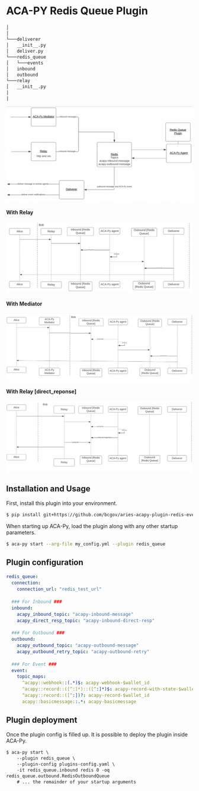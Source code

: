 # ACA-PY Redis Queue Plugin

```
│    
│
└───deliverer
│   __init__.py
│   deliver.py
└───redis_queue
│   └───events
│   inbound
│   outbound
└───relay
│   __init__.py
|
|
```
![alternative text](redis_queue_design.png "Design")

#### With Relay
![alternative text](redis_queue_1.png "With Relay")

#### With Mediator
![alternative text](redis_queue_2.png "With Mediator")

#### With Relay [direct_reponse] 
![alternative text](redis_queue_3.png "With Relay [direct response]")

## Installation and Usage

First, install this plugin into your environment.

```sh
$ pip install git+https://github.com/bcgov/aries-acapy-plugin-redis-events.git
```

When starting up ACA-Py, load the plugin along with any other startup
parameters.

```sh
$ aca-py start --arg-file my_config.yml --plugin redis_queue
```

## Plugin configuration
```yaml
redis_queue:
  connection: 
    connection_url: "redis_test_url"

  ### For Inbound ###
  inbound:
    acapy_inbound_topic: "acapy-inbound-message"
    acapy_direct_resp_topic: "acapy-inbound-direct-resp"

  ### For Outbound ###
  outbound:
    acapy_outbound_topic: "acapy-outbound-message"
    acapy_outbound_retry_topic: "acapy-outbound-retry"

  ### For Event ###
  event:
    topic_maps:
      ^acapy::webhook::(.*)$: acapy-webhook-$wallet_id
      ^acapy::record::([^:]*)::([^:]*)$: acapy-record-with-state-$wallet_id
      ^acapy::record::([^:])?: acapy-record-$wallet_id
      acapy::basicmessage::.*: acapy-basicmessage
```
## Plugin deployment
Once the plugin config is filled up. It is possible to deploy the plugin inside ACA-Py.
```shell
$ aca-py start \
    --plugin redis_queue \
    --plugin-config plugins-config.yaml \
    -it redis_queue.inbound redis 0 -oq redis_queue.outbound.RedisOutboundQueue
    # ... the remainder of your startup arguments
```
